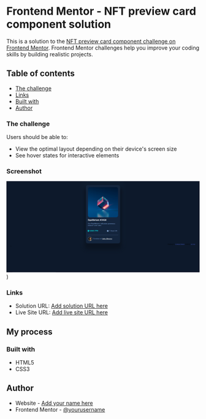 # Frontend Mentor - NFT preview card component solution

This is a solution to the [NFT preview card component challenge on Frontend Mentor](https://www.frontendmentor.io/challenges/nft-preview-card-component-SbdUL_w0U). Frontend Mentor challenges help you improve your coding skills by building realistic projects. 

## Table of contents

- [The challenge](nft-preview-card)
- [Links](https://twitch.tv/keyonz_)
- [Built with](Visual-Studio-Code)
- [Author](Keyönz)

### The challenge

Users should be able to:

- View the optimal layout depending on their device's screen size
- See hover states for interactive elements

### Screenshot

![screenshot](./screenshot.png))

### Links

- Solution URL: [Add solution URL here](https://your-solution-url.com)
- Live Site URL: [Add live site URL here](https://your-live-site-url.com)

## My process

### Built with

- HTML5 
- CSS3

## Author

- Website - [Add your name here](https://twitch.tv/keyonz_)
- Frontend Mentor - [@yourusername](https://www.frontendmentor.io/profile/Keyoonz)
